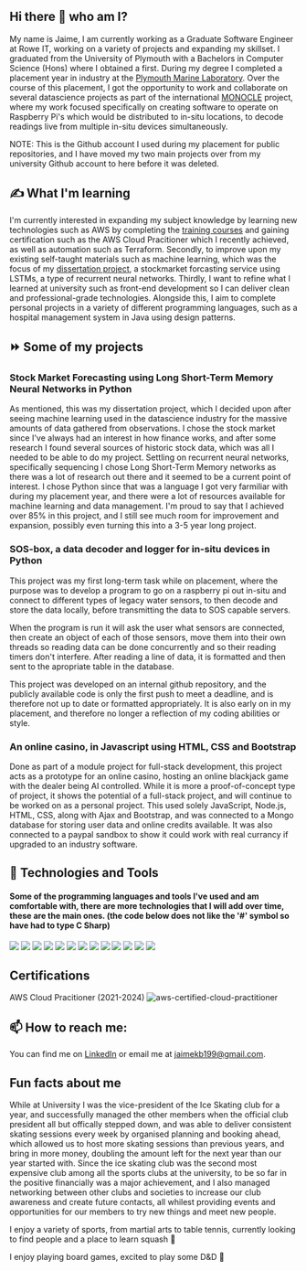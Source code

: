 ## Hi there 👋 who am I?

My name is Jaime, I am currently working as a Graduate Software Engineer at Rowe IT, working on a variety of projects and expanding my skillset. I graduated from the University of Plymouth with a Bachelors in Computer Science (Hons) where I obtained a first. During my degree I completed a placement year in industry at the [Plymouth Marine Laboratory](https://www.pml.ac.uk/). Over the course of this placement, I got the opportunity to work and collaborate on several datascience projects as part of the international [MONOCLE](https://www.pml.ac.uk/Research/Projects/MONOCLE) project, where my work focused specifically on creating software to operate on Raspberry Pi's which would be distributed to in-situ locations, to decode readings live from multiple in-situ devices simultaneously. 

NOTE: This is the Github account I used during my placement for public repositories, and I have moved my two main projects over from my university Github account to here before it was deleted.

## ✍️ What I'm learning

I'm currently interested in expanding my subject knowledge by learning new technologies such as AWS by completing the [training courses](https://www.aws.training/) and gaining certification such as the AWS Cloud Pracitioner which I recently achieved, as well as automation such as Terraform. Secondly, to improve upon my existing self-taught materials such as machine learning, which was the focus of my [dissertation project](https://github.com/JaimeKB/Stock-Market-Prediction-using-LSTM-NN), a stockmarket forcasting service using LSTMs, a type of recurrent neural networks. Thirdly, I want to refine what I learned at university such as front-end development so I can deliver clean and professional-grade technologies. Alongside this, I aim to complete personal projects in a variety of different programming languages, such as a hospital management system in Java using design patterns.

## ⏩ Some of my projects

### Stock Market Forecasting using Long Short-Term Memory Neural Networks in Python

As mentioned, this was my dissertation project, which I decided upon after seeing machine learning used in the datascience industry for the massive amounts of data gathered from observations. I chose the stock market since I've always had an interest in how finance works, and after some research I found several sources of historic stock data, which was all I needed to be able to do my project. Settling on recurrent neural networks, specifically sequencing I chose Long Short-Term Memory networks as there was a lot of research out there and it seemed to be a current point of interest. I chose Python since that was a language I got very farmiliar with during my placement year, and there were a lot of resources available for machine learning and data management. I'm proud to say that I achieved over 85% in this project, and I still see much room for improvement and expansion, possibly even turning this into a 3-5 year long project.

### SOS-box, a data decoder and logger for in-situ devices in Python

This project was my first long-term task while on placement, where the purpose was to develop a program to go on a raspberry pi out in-situ and connect to different types of legacy water sensors, to then decode and store the data locally, before transmitting the data to SOS capable servers.

When the program is run it will ask the user what sensors are connected, then create an object of each of those sensors, move them into their own threads so reading data can be done concurrently and so their reading timers don't interfere. After reading a line of data, it is formatted and then sent to the apropriate table in the database.

This project was developed on an internal github repository, and the publicly available code is only the first push to meet a deadline, and is therefore not up to date or formatted appropriately. It is also early on in my placement, and therefore no longer a reflection of my coding abilities or style.

### An online casino, in Javascript using HTML, CSS and Bootstrap

Done as part of a module project for full-stack development, this project acts as a prototype for an online casino, hosting an online blackjack game with the dealer being AI controlled. While it is more a proof-of-concept type of project, it shows the potential of a full-stack project, and will continue to be worked on as a personal project. This used solely JavaScript, Node.js, HTML, CSS, along with Ajax and Bootstrap, and was connected to a Mongo database for storing user data and online credits available. It was also connected to a paypal sandbox to show it could work with real currancy if upgraded to an industry software.

## 🔧 Technologies and Tools

#### Some of the programming languages and tools I've used and am comfortable with, there are more technologies that I will add over time, these are the main ones. (the code below does not like the '#' symbol so have had to type C Sharp)

![](https://img.shields.io/badge/OS-Linux-informational?style=flat&logo=<LOGO_NAME>&logoColor=white&color=2bbc8a) ![](https://img.shields.io/badge/OS-Windows-informational?style=flat&logo=<LOGO_NAME>&logoColor=white&color=2bbc8a) ![](https://img.shields.io/badge/Code-Python-informational?style=flat&logo=<LOGO_NAME>&logoColor=white&color=2bbc8a) ![](https://img.shields.io/badge/Code-JavaScript-informational?style=flat&logo=<LOGO_NAME>&logoColor=white&color=2bbc8a) ![](https://img.shields.io/badge/Code-Java-informational?style=flat&logo=<LOGO_NAME>&logoColor=white&color=2bbc8a) ![](https://img.shields.io/badge/Code-VB.NET-informational?style=flat&logo=<LOGO_NAME>&logoColor=white&color=2bbc8a) ![](https://img.shields.io/badge/Code-C_Sharp-informational?style=flat&logo=<LOGO_NAME>&logoColor=white&color=2bbc8a)
 ![](https://img.shields.io/badge/Code-C-informational?style=flat&logo=<LOGO_NAME>&logoColor=white&color=2bbc8a)  ![](https://img.shields.io/badge/Code-Assembly-informational?style=flat&logo=<LOGO_NAME>&logoColor=white&color=2bbc8a)  ![](https://img.shields.io/badge/Query_Language-SQL-informational?style=flat&logo=<LOGO_NAME>&logoColor=white&color=2bbc8a) ![](https://img.shields.io/badge/Markup_Language-HTML-informational?style=flat&logo=<LOGO_NAME>&logoColor=white&color=2bbc8a) ![](https://img.shields.io/badge/Style_sheet_Language-CSS-informational?style=flat&logo=<LOGO_NAME>&logoColor=white&color=2bbc8a) ![](https://img.shields.io/badge/Device-Raspberry_Pi-informational?style=flat&logo=<LOGO_NAME>&logoColor=white&color=2bbc8a)

## Certifications

AWS Cloud Pracitioner (2021-2024) 
![aws-certified-cloud-practitioner](https://user-images.githubusercontent.com/52451524/141681634-6f669df3-b4fa-4fd7-bb42-539a29796f44.png)


## 📫 How to reach me:

<!-- Actual text -->

You can find me on [LinkedIn](https://www.linkedin.com/in/jaime-kershaw-brown/) or email me at jaimekb199@gmail.com.

## Fun facts about me 

While at University I was the vice-president of the Ice Skating club for a year, and successfully managed the other members when the official club president all but offically stepped down, and was able to deliver consistent skating sessions every week by organised planning and booking ahead, which allowed us to host more skating sessions than previous years, and bring in more money, doubling the amount left for the next year than our year started with. Since the ice skating club was the second most expensive club among all the sports clubs at the university, to be so far in the positive financially was a major achievement, and I also managed networking between other clubs and societies to increase our club awareness and create future contacts, all whilest providing events and opportunities for our members to try new things and meet new people.

I enjoy a variety of sports, from martial arts to table tennis, currently looking to find people and a place to learn squash 🎾

I enjoy playing board games, excited to play some D&D 🎲 
